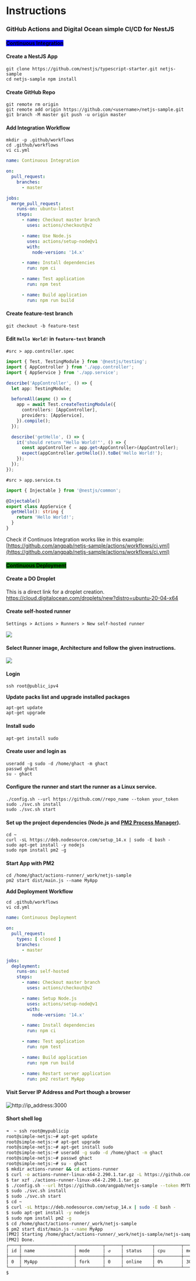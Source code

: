 # Instructions

### GitHub Actions and Digital Ocean simple CI/CD for NestJS

#### <mark style="background-color:blue;">Continuous Integration</mark> <a href="#heading-continuous-deployment-to-digitalocean" id="heading-continuous-deployment-to-digitalocean"></a>

#### Create a NestJS App

`git clone https://github.com/nestjs/typescript-starter.git netjs-sample` \
`cd netjs-sample npm install`

#### Create GitHub Repo

`git remote rm origin`\
`git remote add origin https://github.com/<username>/netjs-sample.git`\
`git branch -M master git push -u origin master`

#### Add Integration Workflow

`mkdir -p .github/workflows`\
`cd .github/workflows`\
`vi ci.yml`

```yaml
name: Continuous Integration

on:
  pull_request:
    branches:
      - master

jobs:
  merge_pull_request:
    runs-on: ubuntu-latest
    steps:
      - name: Checkout master branch
        uses: actions/checkout@v2

      - name: Use Node.js
        uses: actions/setup-node@v1
        with:
          node-version: '14.x'

      - name: Install dependencies
        run: npm ci

      - name: Test application
        run: npm test

      - name: Build application
        run: npm run build
```

#### Create feature-test branch

`git checkout -b feature-test`

#### Edit `Hello World!` in `feature-test` branch

`#src > app.controller.spec`

```typescript
import { Test, TestingModule } from '@nestjs/testing';
import { AppController } from './app.controller';
import { AppService } from './app.service';

describe('AppController', () => {
  let app: TestingModule;

  beforeAll(async () => {
    app = await Test.createTestingModule({
      controllers: [AppController],
      providers: [AppService],
    }).compile();
  });

  describe('getHello', () => {
    it('should return "Hello World!"', () => {
      const appController = app.get<AppController>(AppController);
      expect(appController.getHello()).toBe('Hello World!');
    });
  });
});
```

`#src > app.service.ts`

```typescript
import { Injectable } from '@nestjs/common';

@Injectable()
export class AppService {
  getHello(): string {
    return 'Hello World!';
  }
}
```

Check if Continuos Integration works like in this example:\
[https://github.com/angpab/netjs-sample/actions/workflows/ci.yml](https://github.com/angpab/netjs-sample/actions/workflows/ci.yml)

#### <mark style="background-color:green;">Continuous Deployment</mark> <a href="#heading-continuous-deployment-to-digitalocean" id="heading-continuous-deployment-to-digitalocean"></a>

#### Create a DO Droplet

This is a direct link for a droplet creation.
https://cloud.digitalocean.com/droplets/new?distro=ubuntu-20-04-x64


#### Create self-hosted runner

`Settings > Actions > Runners > New self-hosted runner`

![](<.gitbook/assets/Screen Shot 2022-04-21 at 19.55.06.png>)

#### Select Runner image, Architecture and follow the given instructions.

![](<.gitbook/assets/Screen Shot 2022-04-21 at 19.57.17.png>)

#### Login

`ssh root@public_ipv4`

**Update packs list and upgrade installed packages**

`apt-get update`\
`apt-get upgrade`

#### Install sudo

`apt-get install sudo`

#### Create user and login as

`useradd -g sudo -d /home/ghact -m ghact`\
`passwd ghact`\
`su - ghact`

#### Configure the runner and start the runner as a Linux service.

`./config.sh --url https://github.com//repo_name --token your_token`\
`sudo ./svc.sh install`\
`sudo ./svc.sh start`

#### Set up the project dependencies (Node.js and [PM2 Process Manager](https://pm2.keymetrics.io)).

`cd ~`\
`curl -sL https://deb.nodesource.com/setup_14.x | sudo -E bash -`\
`sudo apt-get install -y nodejs`\
`sudo npm install pm2 -g`

#### Start App with PM2

`cd /home/ghact/actions-runner/_work/netjs-sample`\
`pm2 start dist/main.js --name MyApp`

**Add Deployment Workflow**

`cd .github/workflows`\
`vi cd.yml`

```yaml
name: Continuous Deployment

on:
  pull_request:
    types: [ closed ]
    branches:
      - master

jobs:
  deployment:
    runs-on: self-hosted
    steps:
      - name: Checkout master branch
        uses: actions/checkout@v2

      - name: Setup Node.js
        uses: actions/setup-node@v1
        with:
          node-version: '14.x'

      - name: Install dependencies
        run: npm ci

      - name: Test application
        run: npm test

      - name: Build application
        run: npm run build

      - name: Restart server application
        run: pm2 restart MyApp
```

#### Visit  Server IP Address and Port though a browser

![http://ip\_address:3000](<.gitbook/assets/helloworld.png>)

#### Short shell log

```bash
➜  ~ ssh root@mypublicip
root@simple-netjs:~# apt-get update
root@simple-netjs:~# apt-get upgrade
root@simple-netjs:~# apt-get install sudo
root@simple-netjs:~# useradd -g sudo -d /home/ghact -m ghact
root@simple-netjs:~# passwd ghact
root@simple-netjs:~# su - ghact
$ mkdir actions-runner && cd actions-runner
$ curl -o actions-runner-linux-x64-2.290.1.tar.gz -L https://github.com/actions/runner/releases/download/v2.290.1/actions-runner-linux-x64-2.290.1.tar.gz
$ tar xzf ./actions-runner-linux-x64-2.290.1.tar.gz
$ ./config.sh --url https://github.com/angpab/netjs-sample --token MYTOKENGOESHEREBLABLABLABLABL
$ sudo ./svc.sh install
$ sudo ./svc.sh start
$ cd ~
$ curl -sL https://deb.nodesource.com/setup_14.x | sudo -E bash -
$ sudo apt-get install -y nodejs
$ sudo npm install pm2 -g
$ cd /home/ghact/actions-runner/_work/netjs-sample
$ pm2 start dist/main.js --name MyApp
[PM2] Starting /home/ghact/actions-runner/_work/netjs-sample/netjs-sample/dist/main.js in fork_mode (1 instance)
[PM2] Done.
┌────┬────────────────────┬──────────┬──────┬───────────┬──────────┬──────────┐
│ id │ name               │ mode     │ ↺    │ status    │ cpu      │ memory   │
├────┼────────────────────┼──────────┼──────┼───────────┼──────────┼──────────┤
│ 0  │ MyApp              │ fork     │ 0    │ online    │ 0%       │ 30.4mb   │
└────┴────────────────────┴──────────┴──────┴───────────┴──────────┴──────────┘
$
```
